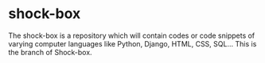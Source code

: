 # shock-box
The shock-box is a repository which will contain codes or code snippets of varying computer languages like Python, Django, HTML, CSS, SQL...
This is the branch of Shock-box.
